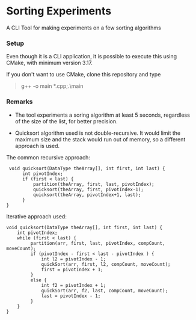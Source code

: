 # Sorting Experiments
A CLI Tool for making experiments on a few sorting algorithms

### Setup
Even though it is a CLI application, it is possible to execute this using CMake, with minimum version 3.17.

If you don't want to use CMake, clone this repository and type
>g++ -o main *.cpp;.\main

### Remarks
- The tool experiments a soring algorithm at least 5 seconds, regardless of the size of the list, for better precision. 

- Quicksort algorithm used is not double-recursive. It would limit the maximum size and the stack would run out of memory, so a different approach is used.

The common recursive approach:
````
 void quicksort(DataType theArray[], int first, int last) {
      int pivotIndex;
      if (first < last) {
          partition(theArray, first, last, pivotIndex);
          quicksort(theArray, first, pivotIndex-1);
          quicksort(theArray, pivotIndex+1, last);
      }
}
````
Iterative approach used:
````
void quicksort(DataType theArray[], int first, int last) {
    int pivotIndex;
    while (first < last) {
         partition(arr, first, last, pivotIndex, compCount, moveCount);
         if (pivotIndex - first < last - pivotIndex ) {
             int l2 = pivotIndex - 1;
             quickSort(arr, first, l2, compCount, moveCount);
             first = pivotIndex + 1;
         }
         else {
             int f2 = pivotIndex + 1;
             quickSort(arr, f2, last, compCount, moveCount);
             last = pivotIndex - 1;
         }
    }
}
````

